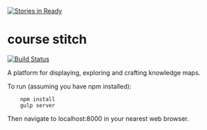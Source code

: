 [![Stories in Ready](https://badge.waffle.io/kennib/coursestitch.png?label=ready&title=Ready)](https://waffle.io/kennib/coursestitch)
# course stitch
[![Build Status](https://travis-ci.org/kennib/coursestitch.svg)](https://travis-ci.org/kennib/coursestitch)

A platform for displaying, exploring and crafting knowledge maps.

To run (assuming you have npm installed):
```shell
    npm install
    gulp server
```

Then navigate to localhost:8000 in your nearest web browser.
